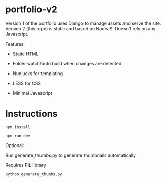 # portfolio-v2
Version 1 of the portfolio uses Django to manage assets and serve the site. Version 2 (this repo) is static and based on NodeJS. Doesn't rely on any Javascript.

Features:

* Static HTML

* Folder watch/auto build when changes are detected

* Nunjucks for templating

* LESS for CSS

* Minimal Javascript

# Instructions
`npm install`

`npm run dev`

Optional:

Run generate_thumbs.py to generate thumbnails automatically

Requires PIL library

`python generate_thumbs.py`
